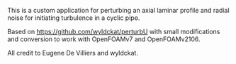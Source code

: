 This is a custom application for perturbing an axial laminar profile and radial noise for initiating turbulence in a cyclic pipe.

Based on https://github.com/wyldckat/perturbU with small modifications and conversion to work with OpenFOAMv7 and OpenFOAMv2106.

All credit to Eugene De Villiers and wyldckat.
